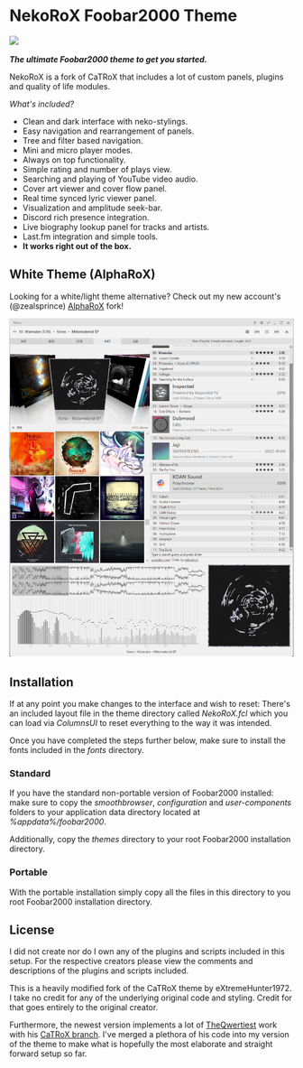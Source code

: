 
# NekoRoX Foobar2000 Theme #

![](https://github.com/catlinman/foobar2000/blob/master/preview.png)

_**The ultimate Foobar2000 theme to get you started.**_

NekoRoX is a fork of CaTRoX that includes a lot of custom
panels, plugins and quality of life modules.

*What's included?*

- Clean and dark interface with neko-stylings.
- Easy navigation and rearrangement of panels.
- Tree and filter based navigation.
- Mini and micro player modes.
- Always on top functionality.
- Simple rating and number of plays view.
- Searching and playing of YouTube video audio.
- Cover art viewer and cover flow panel.
- Real time synced lyric viewer panel.
- Visualization and amplitude seek-bar.
- Discord rich presence integration.
- Live biography lookup panel for tracks and artists.
- Last.fm integration and simple tools.
- **It works right out of the box.**

## White Theme (AlphaRoX)

Looking for a white/light theme alternative? Check out my new account's (@zealsprince) [AlphaRoX](https://github.com/zealsprince/foobar2000) fork!

![](https://github.com/zealsprince/foobar2000/blob/master/preview.png)

## Installation ##

If at any point you make changes to the interface and wish to reset: There's
an included layout file in the theme directory called *NekoRoX.fcl* which you
can load via *ColumnsUI* to reset everything to the way it was intended.

Once you have completed the steps further below, make sure to install the fonts
included in the *fonts* directory.

### Standard ###

If you have the standard non-portable version of Foobar2000 installed: make
sure to copy the *smoothbrowser*, *configuration* and *user-components*
folders to your application data directory located at *%appdata%/foobar2000*.

Additionally, copy the *themes* directory to your root Foobar2000 installation directory.

### Portable ###

With the portable installation simply copy all the files in this directory to
you root Foobar2000 installation directory.

## License ##

I did not create nor do I own any of the plugins and scripts included in this
setup. For the respective creators please view the comments and descriptions of
the plugins and scripts included.

This is a heavily modified fork of the CaTRoX theme by eXtremeHunter1972. I
take no credit for any of the underlying original code and styling. Credit for
that goes entirely to the original creator.

Furthermore, the newest version implements a lot of [TheQwertiest](https://github.com/TheQwertiest) work with his [CaTRoX branch](https://github.com/TheQwertiest/CaTRoX_QWR/). I've merged a plethora of his code into my version of the theme to make what is hopefully the most elaborate and straight forward setup so far.
